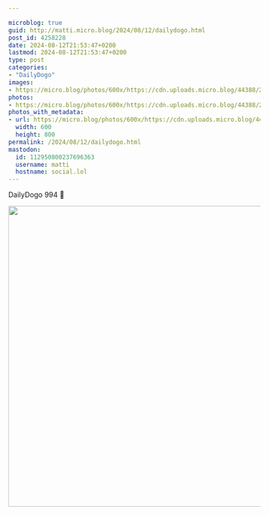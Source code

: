 ```yaml
---

microblog: true
guid: http://matti.micro.blog/2024/08/12/dailydogo.html
post_id: 4258228
date: 2024-08-12T21:53:47+0200
lastmod: 2024-08-12T21:53:47+0200
type: post
categories:
- "DailyDogo"
images:
- https://micro.blog/photos/600x/https://cdn.uploads.micro.blog/44388/2024/253e753666604eed8015aa68f6f3c124.jpg
photos:
- https://micro.blog/photos/600x/https://cdn.uploads.micro.blog/44388/2024/253e753666604eed8015aa68f6f3c124.jpg
photos_with_metadata:
- url: https://micro.blog/photos/600x/https://cdn.uploads.micro.blog/44388/2024/253e753666604eed8015aa68f6f3c124.jpg
  width: 600
  height: 800
permalink: /2024/08/12/dailydogo.html
mastodon:
  id: 112950800237696363
  username: matti
  hostname: social.lol
---
```

DailyDogo 994 🐶

<img src="https://micro.blog/photos/600x/https://blog.martin-haehnel.de/uploads/2024/253e753666604eed8015aa68f6f3c124.jpg" width="600" alt="" />

